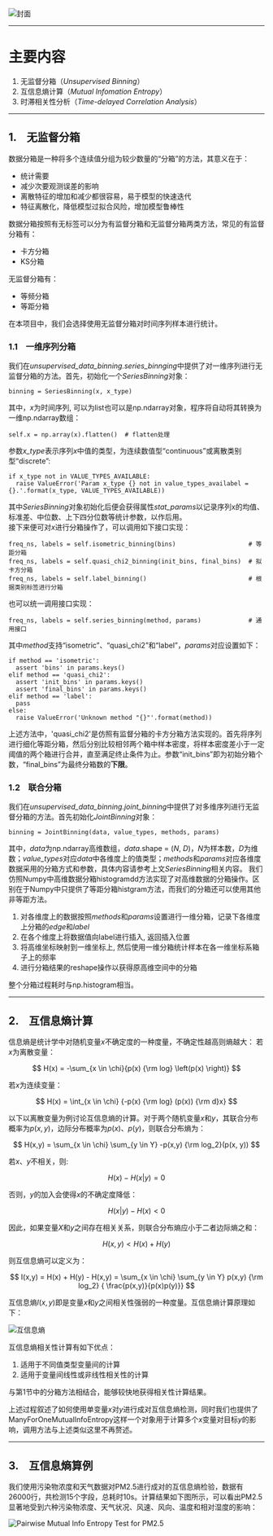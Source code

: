 <script type="text/x-mathjax-config">
    MathJax.Hub.Config({
      tex2jax: {
        skipTags: ['script', 'noscript', 'style', 'textarea', 'pre'],
        inlineMath: [['$','$']]
      }
    });
</script>
<script src="https://cdn.mathjax.org/mathjax/latest/MathJax.js?config=TeX-AMS-MML_HTMLorMML" type="text/javascript"></script>


![封面](img/cover_picture.png)

***
# 主要内容
1. 无监督分箱（*Unsupervised Binning*）
2. 互信息熵计算（*Mutual Infomation Entropy*）
3. 时滞相关性分析（*Time-delayed Correlation Analysis*）

***
## 1. &ensp; 无监督分箱
数据分箱是一种将多个连续值分组为较少数量的“分箱”的方法，其意义在于：  
* 统计需要
* 减少次要观测误差的影响
* 离散特征的增加和减少都很容易，易于模型的快速迭代
* 特征离散化，降低模型过拟合风险，增加模型鲁棒性

数据分箱按照有无标签可以分为有监督分箱和无监督分箱两类方法，常见的有监督分箱有：
* 卡方分箱
* KS分箱

无监督分箱有：
* 等频分箱
* 等距分箱

在本项目中，我们会选择使用无监督分箱对时间序列样本进行统计。

### 1.1 &ensp; 一维序列分箱    
我们在*unsupervised_data_binning.series_binnging*中提供了对一维序列进行无监督分箱的方法。首先，初始化一个*SeriesBinning*对象：

```
binning = SeriesBinning(x, x_type)
```

其中，*x*为时间序列, 可以为list也可以是np.ndarray对象，程序将自动将其转换为一维np.ndarray数组：  

```
self.x = np.array(x).flatten()  # flatten处理
```

参数*x_type*表示序列*x*中值的类型，为连续数值型“continuous”或离散类别型“discrete”:

```
if x_type not in VALUE_TYPES_AVAILABLE:
  raise ValueError('Param x_type {} not in value_types_availabel = {}.'.format(x_type, VALUE_TYPES_AVAILABLE))
```  

其中*SeriesBinning*对象初始化后便会获得属性*stat_params*以记录序列x的均值、标准差、中位数、上下四分位数等统计参数，以作后用。  
接下来便可对*x*进行分箱操作了，可以调用如下接口实现：  

```
freq_ns, labels = self.isometric_binning(bins)                    # 等距分箱
freq_ns, labels = self.quasi_chi2_binning(init_bins, final_bins)  # 拟卡方分箱
freq_ns, labels = self.label_binning()                            # 根据类别标签进行分箱
```

也可以统一调用接口实现：  

```
freq_ns, labels = self.series_binning(method, params)             # 通用接口
```  

其中*method*支持“isometric”、“quasi_chi2”和“label”，*params*对应设置如下：

```
if method == 'isometric':
  assert 'bins' in params.keys()
elif method == 'quasi_chi2':
  assert 'init_bins' in params.keys()
  assert 'final_bins' in params.keys()
elif method == 'label':
  pass
else:
  raise ValueError('Unknown method "{}"'.format(method))
```  

上述方法中，'quasi_chi2'是仿照有监督分箱的卡方分箱方法实现的。首先将序列进行细化等距分箱，然后分别比较相邻两个箱中样本密度，将样本密度差小于一定阈值的两个箱进行合并，直至满足终止条件为止。参数“init_bins”即为初始分箱个数，“final_bins”为最终分箱数的**下限**。

### 1.2 &ensp; 联合分箱
我们在*unsupervised_data_binning.joint_binning*中提供了对多维序列进行无监督分箱的方法。首先初始化*JointBinning*对象：

```
binning = JointBinning(data, value_types, methods, params)
```

其中，*data*为np.ndarray高维数组，*data*.shape = (*N*, *D*)，*N*为样本数，*D*为维数；*value_types*对应*data*中各维度上的值类型；*methods*和*params*对应各维度数据采用的分箱方式和参数，具体内容请参考上文*SeriesBinning*相关内容。
我们仿照Numpy中高维数据分箱histogramdd方法实现了对高维数据的分箱操作。区别在于Numpy中只提供了等距分箱histgram方法，而我们的分箱还可以使用其他非等距方法。  

1. 对各维度上的数据按照*methods*和*params*设置进行一维分箱，记录下各维度上分箱的*edge*和*label*
2. 在各个维度上将数据值向label进行插入, 返回插入位置
3. 将高维坐标映射到一维坐标上, 然后使用一维分箱统计样本在各一维坐标系箱子上的频率
4. 进行分箱结果的reshape操作以获得原高维空间中的分箱

整个分箱过程耗时与np.histogram相当。


***
## 2. &ensp; 互信息熵计算  
信息熵是统计学中对随机变量$x$不确定度的一种度量，不确定性越高则熵越大：
若$x$为离散变量：

$$
H(x) = -\sum_{x \in \chi}{p(x) {\rm log} \left(p(x) \right)}
$$

若$x$为连续变量：

$$
H(x) = \int_{x \in \chi} {-p(x) {\rm log} (p(x)) {\rm d}x}
$$

以下以离散变量为例讨论互信息熵的计算。对于两个随机变量$x$和$y$，其联合分布概率为$p(x,y)$，边际分布概率为$p(x)$、$p(y)$，则联合分布熵为：

$$
H(x,y) = \sum_{x \in \chi} \sum_{y \in Y} -p(x,y) {\rm log_2}(p(x, y))
$$

若$x$、$y$不相关，则:

$$
H(x) - H(x|y) = 0
$$

否则，$y$的加入会使得$x$的不确定度降低：

$$
 H(x|y) - H(x) < 0
$$

因此，如果变量$X$和$y$之间存在相关关系，则联合分布熵应小于二者边际熵之和：

$$
H(x,y) < H(x) + H(y)
$$

则互信息熵可以定义为：

$$
I(x,y) = H(x) + H(y) - H(x,y) = \sum_{x \in \chi} \sum_{y \in Y} p(x,y) {\rm log_2} { \frac{p(x,y)}{p(x)p(y)}}
$$

互信息熵$I(x,y)$即是变量$x$和$y$之间相关性强弱的一种度量。互信息熵计算原理如下：

![互信息熵](./img/mutual_info_entropy.png)

互信息熵相关性计算有如下优点：

1. 适用于不同值类型变量间的计算
2. 适用于变量间线性或非线性相关性的计算

与第1节中的分箱方法相结合，能够较快地获得相关性计算结果。

上述过程叙述了如何使用单变量$x$对$y$进行成对互信息熵检测，同时我们也提供了ManyForOneMutualInfoEntropy这样一个对象用于计算多个$x$变量对目标$y$的影响，调用方法与上述类似这里不再赘述。

***
## 3. &ensp; 互信息熵算例
我们使用污染物浓度和天气数据对PM2.5进行成对的互信息熵检验，数据有26000行，共检测15个字段，总耗时10s。计算结果如下图所示，可以看出PM2.5显著地受到六种污染物浓度、天气状况、风速、风向、温度和相对湿度的影响：

![Pairwise Mutual Info Entropy Test for PM2.5](img/pairwise_mie_test.png)
